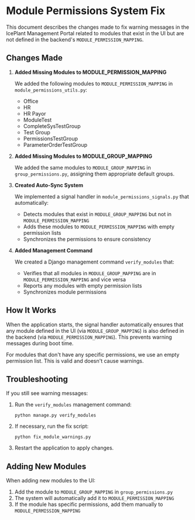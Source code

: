# Module Permissions System Fix

This document describes the changes made to fix warning messages in the IcePlant Management Portal related to modules that exist in the UI but are not defined in the backend's `MODULE_PERMISSION_MAPPING`.

## Changes Made

1. **Added Missing Modules to MODULE_PERMISSION_MAPPING**

   We added the following modules to `MODULE_PERMISSION_MAPPING` in `module_permissions_utils.py`:
   - Office
   - HR
   - HR Payor
   - ModuleTest
   - CompleteSysTestGroup
   - Test Group
   - PermissionsTestGroup
   - ParameterOrderTestGroup

2. **Added Missing Modules to MODULE_GROUP_MAPPING**

   We added the same modules to `MODULE_GROUP_MAPPING` in `group_permissions.py`, assigning them appropriate default groups.

3. **Created Auto-Sync System**

   We implemented a signal handler in `module_permissions_signals.py` that automatically:
   - Detects modules that exist in `MODULE_GROUP_MAPPING` but not in `MODULE_PERMISSION_MAPPING`
   - Adds these modules to `MODULE_PERMISSION_MAPPING` with empty permission lists
   - Synchronizes the permissions to ensure consistency

4. **Added Management Command**

   We created a Django management command `verify_modules` that:
   - Verifies that all modules in `MODULE_GROUP_MAPPING` are in `MODULE_PERMISSION_MAPPING` and vice versa
   - Reports any modules with empty permission lists
   - Synchronizes module permissions

## How It Works

When the application starts, the signal handler automatically ensures that any module defined in the UI (via `MODULE_GROUP_MAPPING`) is also defined in the backend (via `MODULE_PERMISSION_MAPPING`). This prevents warning messages during boot time.

For modules that don't have any specific permissions, we use an empty permission list. This is valid and doesn't cause warnings.

## Troubleshooting

If you still see warning messages:

1. Run the `verify_modules` management command:
   ```
   python manage.py verify_modules
   ```

2. If necessary, run the fix script:
   ```
   python fix_module_warnings.py
   ```

3. Restart the application to apply changes.

## Adding New Modules

When adding new modules to the UI:

1. Add the module to `MODULE_GROUP_MAPPING` in `group_permissions.py`
2. The system will automatically add it to `MODULE_PERMISSION_MAPPING`
3. If the module has specific permissions, add them manually to `MODULE_PERMISSION_MAPPING`
